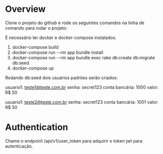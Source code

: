 # Overview
Clone o projeto do github e rode os seguintes comandos na linha de comando para rodar o projeto:

É necessário ter docker e docker-compose instalados.

1. docker-compose build
2. docker-compose run --rm app bundle install
2. docker-compose run --rm app bundle exec rake db:create db:migrate db:seed
3. docker-compose up

Rodando db:seed dois usuários padrões serão criados:

usuario1: teste1@teste.com.br
senha: secret123
conta bancária: 1000
valor: R$ 50

usuario1: teste2@teste.com.br
senha: secret123
conta bancária: 1001
valor: R$ 50


# Authentication
Chame o endpoint /api/v1/user_token para adquirir o token jwt para autenticação.
